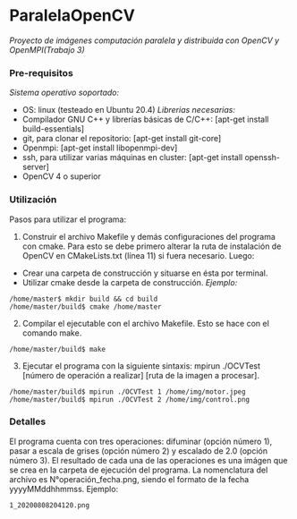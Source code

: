 # ParalelaOpenCV

_Proyecto de imágenes computación paralela y distribuida con OpenCV y OpenMPI(Trabajo 3)_

### Pre-requisitos

_Sistema operativo soportado:_
* OS: linux (testeado en Ubuntu 20.4)
_Librerias necesarias:_
* Compilador GNU C++ y librerías básicas de C/C++: [apt-get install build-essentials]
* git, para clonar el repositorio: [apt-get install git-core]
* Openmpi: [apt-get install libopenmpi-dev]
* ssh, para utilizar varias máquinas en cluster: [apt-get install openssh-server]
* OpenCV 4 o superior

### Utilización
Pasos para utilizar el programa:

1) Construir el archivo Makefile y demás configuraciones del programa con cmake. Para esto se debe primero alterar la ruta de instalación de OpenCV en CMakeLists.txt (línea 11) si fuera necesario. Luego:
- Crear una carpeta de construcción y situarse en ésta por terminal.
- Utilizar cmake desde la carpeta de construcción.
_Ejemplo:_

```
/home/master$ mkdir build && cd build
/home/master/build$ cmake /home/master
```

2) Compilar el ejecutable con el archivo Makefile. Esto se hace con el comando make.

```
/home/master/build$ make
```

3) Ejecutar el programa con la siguiente sintaxis: mpirun ./OCVTest [número de operación a realizar] [ruta de la imagen a procesar].

```
/home/master/build$ mpirun ./OCVTest 1 /home/img/motor.jpeg
/home/master/build$ mpirun ./OCVTest 2 /home/img/control.png
```
### Detalles

El programa cuenta con tres operaciones: difuminar (opción número 1), pasar a escala de grises (opción número 2) y escalado de 2.0 (opción número 3). El resultado de cada una de las operaciones es una imágen que se crea en la carpeta de ejecución del programa. La nomenclatura del archivo es N°operación_fecha.png, siendo el formato de la fecha yyyyMMddhhmmss. Ejemplo:

```
1_20200808204120.png
```
